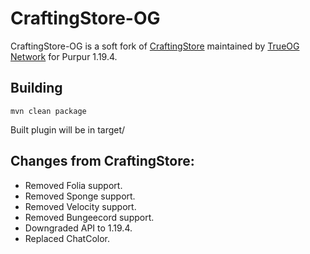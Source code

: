 # CraftingStore-OG

CraftingStore-OG is a soft fork of [CraftingStore](CraftingStore/MinecraftPlugin) maintained by [TrueOG Network](https://true-og.net) for Purpur 1.19.4.

## Building

```mvn clean package```

Built plugin will be in target/

## Changes from CraftingStore:

- Removed Folia support.
- Removed Sponge support.
- Removed Velocity support.
- Removed Bungeecord support.
- Downgraded API to 1.19.4.
- Replaced ChatColor.
